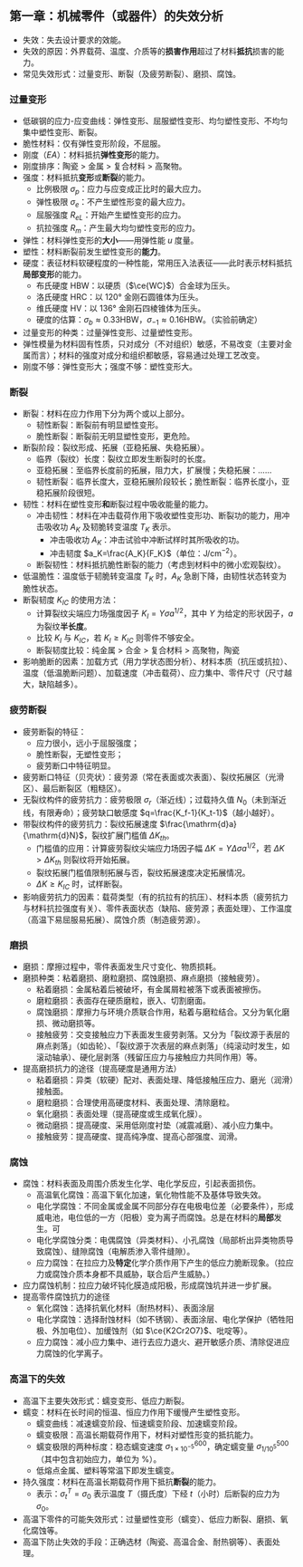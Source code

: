 ## 第一章：机械零件（或器件）的失效分析

- 失效：失去设计要求的效能。
- 失效的原因：外界载荷、温度、介质等的**损害作用**超过了材料**抵抗**损害的能力。
- 常见失效形式：过量变形、断裂（及疲劳断裂）、磨损、腐蚀。

### 过量变形

- 低碳钢的应力-应变曲线：弹性变形、屈服塑性变形、均匀塑性变形、不均匀集中塑性变形、断裂。
- 脆性材料：仅有弹性变形阶段，不屈服。
- 刚度（$EA$）：材料抵抗**弹性变形**的能力。
- 刚度排序：陶瓷 > 金属 > 复合材料 > 高聚物。
- 强度：材料抵抗**变形**或**断裂**的能力。
  - 比例极限 $\sigma_p$：应力与应变成正比时的最大应力。
  - 弹性极限 $\sigma_e$：不产生塑性形变的最大应力。
  - 屈服强度 $R_{eL}$：开始产生塑性变形的应力。
  - 抗拉强度 $R_m$：产生最大均匀塑性变形的应力。
- 弹性：材料弹性变形的**大小**——用弹性能 $u$ 度量。
- 塑性：材料断裂前发生塑性变形的**能力**。
- 硬度：表征材料软硬程度的一种性能，常用压入法表征——此时表示材料抵抗**局部变形**的能力。
  - 布氏硬度 HBW：以硬质（$\ce{WC}$）合金球为压头。
  - 洛氏硬度 HRC：以 120° 金刚石圆锥体为压头。
  - 维氏硬度 HV：以 136° 金刚石四棱锥体为压头。
  - 硬度的估算：$\sigma_b\approx0.33\text{HBW}$，$\sigma_{-1}\approx0.16\text{HBW}$。（实验前确定）
- 过量变形的种类：过量弹性变形、过量塑性变形。
- 弹性模量为材料固有性质，只对成分（不对组织）敏感，不易改变（主要对金属而言）；材料的强度对成分和组织都敏感，容易通过处理工艺改变。
- 刚度不够：弹性变形大；强度不够：塑性变形大。

### 断裂

- 断裂：材料在应力作用下分为两个或以上部分。
  - 韧性断裂：断裂前有明显塑性变形。
  - 脆性断裂：断裂前无明显塑性变形，更危险。
- 断裂阶段：裂纹形成、拓展（亚稳拓展、失稳拓展）。
  - 临界（裂纹）长度：裂纹立即发生断裂时的长度。
  - 亚稳拓展：至临界长度前的拓展，阻力大，扩展慢；失稳拓展：……
  - 韧性断裂：临界长度大，亚稳拓展阶段较长；脆性断裂：临界长度小，亚稳拓展阶段很短。
- 韧性：材料在塑性变形**和**断裂过程中吸收能量的能力。
  - 冲击韧性：材料在冲击载荷作用下吸收塑性变形功、断裂功的能力，用冲击吸收功 $A_K$ 及韧脆转变温度 $T_K$ 表示。
    - 冲击吸收功 $A_K$：冲击试验中冲断试样时其所吸收的功。
    - 冲击韧度 $a_K=\frac{A_K}{F_K}$（单位：$\text{J/cm}^{-2}$）。
  - 断裂韧性：材料抵抗脆性断裂的能力（考虑到材料中的微小宏观裂纹）。
- 低温脆性：温度低于韧脆转变温度 $T_K$ 时，$A_K$ 急剧下降，由韧性状态转变为脆性状态。
- 断裂韧度 $K_{IC}$ 的使用方法：
  - 计算裂纹尖端应力场强度因子 $K_I=Y\sigma a^{1/2}$，其中 $Y$ 为给定的形状因子，$a$ 为裂纹**半长度**。
  - 比较 $K_I$ 与 $K_{IC}$，若 $K_I\geq K_{IC}$ 则零件不够安全。
  - 断裂韧度比较：纯金属 > 合金 > 复合材料 > 高聚物，陶瓷
- 影响脆断的因素：加载方式（用力学状态图分析）、材料本质（抗压或抗拉）、温度（低温脆断问题）、加载速度（冲击载荷）、应力集中、零件尺寸（尺寸越大，缺陷越多）。

### 疲劳断裂

- 疲劳断裂的特征：
  - 应力很小，远小于屈服强度；
  - 脆性断裂，无塑性变形；
  - 疲劳断口中特征明显。
- 疲劳断口特征（贝壳状）：疲劳源（常在表面或次表面）、裂纹拓展区（光滑区）、最后断裂区（粗糙区）。
- 无裂纹构件的疲劳抗力：疲劳极限 $\sigma_r$（渐近线）；过载持久值 $N_0$（未到渐近线，有限寿命）；疲劳缺口敏感度 $q=\frac{K_f-1}{K_t-1}$（越小越好）。
- 带裂纹构件的疲劳抗力：裂纹拓展速度 $\frac{\mathrm{d}a}{\mathrm{d}N}$，裂纹扩展门槛值 $\Delta K_{th}$。
  - 门槛值的应用：计算疲劳裂纹尖端应力场因子幅 $\Delta K=Y\Delta\sigma a^{1/2}$，若 $\Delta K > \Delta K_{th}$ 则裂纹将开始拓展。
  - 裂纹拓展门槛值限制拓展与否，裂纹拓展速度决定拓展情况。
  - $\Delta K \geq K_{IC}$ 时，试样断裂。
- 影响疲劳抗力的因素：载荷类型（有的抗拉有的抗压）、材料本质（疲劳抗力与材料抗拉强度有关）、零件表面状态（缺陷、疲劳源；表面处理）、工作温度（高温下易屈服易拓展）、腐蚀介质（制造疲劳源）。

### 磨损

- 磨损：摩擦过程中，零件表面发生尺寸变化、物质损耗。
- 磨损种类：粘着磨损、磨粒磨损、腐蚀磨损、麻点磨损（接触疲劳）。
  - 粘着磨损：金属粘着后被破坏，有金属屑粒被落下或表面被擦伤。
  - 磨粒磨损：表面存在硬质磨粒，嵌入、切割磨面。
  - 腐蚀磨损：摩擦力与环境介质联合作用，粘着与磨粒结合。又分为氧化磨损、微动磨损等。
  - 接触疲劳：交变接触应力下表面发生疲劳剥落。又分为「裂纹源于表层的麻点剥落」（如齿轮）、「裂纹源于次表层的麻点剥落」（纯滚动时发生，如滚动轴承）、硬化层剥落（残留压应力与接触应力共同作用）等。
- 提高磨损抗力的途径（提高硬度是通用方法）
  - 粘着磨损：异类（软硬）配对、表面处理、降低接触压应力、磨光（润滑）接触面。
  - 磨粒磨损：合理使用高硬度材料、表面处理、清除磨粒。
  - 氧化磨损：表面处理（提高硬度或生成氧化膜）。
  - 微动磨损：提高硬度、采用低刚度衬垫（减震减磨）、减小应力集中。
  - 接触疲劳：提高硬度、提高纯净度、提高心部强度、润滑。

### 腐蚀

- 腐蚀：材料表面及周围介质发生化学、电化学反应，引起表面损伤。
  - 高温氧化腐蚀：高温下氧化加速，氧化物性能不及基体导致失效。
  - 电化学腐蚀：不同金属或金属不同部分存在电极电位差（必要条件），形成威电池，电位低的一方（阳极）变为离子而腐蚀。总是在材料的**局部**发生。可
  - 电化学腐蚀分类：电偶腐蚀（异类材料）、小孔腐蚀（局部析出异类物质导致腐蚀）、缝隙腐蚀（电解质渗入零件缝隙）。
  - 应力腐蚀：在拉应力及**特定**化学介质作用下产生的低应力脆断现象。（拉应力或腐蚀介质本身都不具威胁，联合后产生威胁。）
- 应力腐蚀机制：拉应力破坏钝化膜造成阳极，形成腐蚀坑并进一步扩展。
- 提高零件腐蚀抗力的途径
  - 氧化腐蚀：选择抗氧化材料（耐热材料）、表面涂层
  - 电化学腐蚀：选择耐蚀材料（如不锈钢）、表面涂层、电化学保护（牺牲阳极、外加电位）、加缓蚀剂（如 $\ce{K2Cr2O7}$、吡啶等）。
  - 应力腐蚀：减小应力集中、进行去应力退火、避开敏感介质、清除促进应力腐蚀的化学离子。

### 高温下的失效

- 高温下主要失效形式：蠕变变形、低应力断裂。
- 蠕变：材料在长时间的恒温、恒应力作用下缓慢产生塑性变形。
  - 蠕变曲线：减速蠕变阶段、恒速蠕变阶段、加速蠕变阶段。
  - 蠕变极限：高温长期载荷作用下，材料对塑性形变的抵抗能力。
  - 蠕变极限的两种标度：稳态蠕变速度 $\sigma_{1\times10^{-5}}^{600}$，确定蠕变量 $\sigma_{1/10^5}^{500}$（其中包含初始应力，单位为 %）。
  - 低熔点金属、塑料等常温下即发生蠕变。
- 持久强度：材料在高温长期载荷作用下抵抗**断裂**的能力。
  - 表示：$\sigma_t^T=\sigma_0$ 表示温度 $T$（摄氏度）下经 $t$（小时）后断裂的应力为 $\sigma_0$。
- 高温下零件的可能失效形式：过量塑性变形（蠕变）、低应力断裂、磨损、氧化腐蚀等。
- 高温下防止失效的手段：正确选材（陶瓷、高温合金、耐热钢等）、表面处理。
